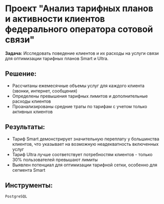 # Проект "Анализ тарифных планов и активности клиентов федерального оператора сотовой связи"

**Задача:** Исследовать поведение клиентов и их расходы на услуги связи для оптимизации тарифных планов Smart и Ultra.

## Решение:
* Рассчитаны ежемесячные объемы услуг для каждого клиента (звонки, интернет, сообщения)
* Определены превышения тарифных лимитов и дополнительные расходы клиентов
* Проанализированы средние траты по тарифам с учетом только активных клиентов

## Результаты:
* Тариф Smart демонстрирует значительную переплату у большинства клиентов, что указывает на возможную неадекватность включенных услуг
* Тариф Ultra лучше соответствует потребностям клиентов - только 30% пользователей превышают лимиты
* Выявлен потенциал для оптимизации тарифной сетки, особенно для сегмента Smart

## Инструменты:  
`PostgreSQL`

